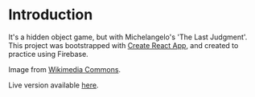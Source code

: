# Introduction

It's a hidden object game, but with Michelangelo's 'The Last Judgment'. This project was bootstrapped with [Create React App](https://github.com/facebook/create-react-app), and created to practice using Firebase.  

Image from [Wikimedia Commons](https://commons.wikimedia.org/wiki/File:Last_Judgement_(Michelangelo).jpg).  

Live version available [here](https://viiiofpentacles.github.io/hidden-object-game/).  
